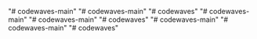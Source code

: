 "# codewaves-main" 
"# codewaves-main" 
"# codewaves" 
"# codewaves-main" 
"# codewaves-main" 
"# codewaves" 
"# codewaves-main" 
"# codewaves-main" 
"# codewaves" 
